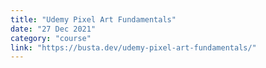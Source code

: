 ```yaml
---
title: "Udemy Pixel Art Fundamentals"
date: "27 Dec 2021"
category: "course"
link: "https://busta.dev/udemy-pixel-art-fundamentals/"
---
```

